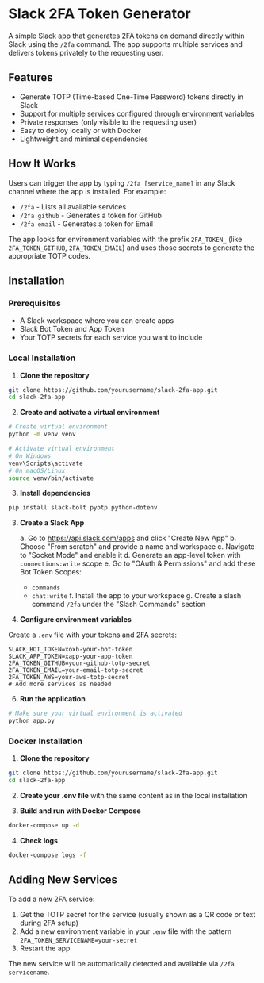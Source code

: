 # Slack 2FA Token Generator

A simple Slack app that generates 2FA tokens on demand directly within Slack using the `/2fa` command. The app supports multiple services and delivers tokens privately to the requesting user.

## Features

- Generate TOTP (Time-based One-Time Password) tokens directly in Slack
- Support for multiple services configured through environment variables
- Private responses (only visible to the requesting user)
- Easy to deploy locally or with Docker
- Lightweight and minimal dependencies

## How It Works

Users can trigger the app by typing `/2fa [service_name]` in any Slack channel where the app is installed. For example:

- `/2fa` - Lists all available services
- `/2fa github` - Generates a token for GitHub
- `/2fa email` - Generates a token for Email

The app looks for environment variables with the prefix `2FA_TOKEN_` (like `2FA_TOKEN_GITHUB`, `2FA_TOKEN_EMAIL`) and uses those secrets to generate the appropriate TOTP codes.

## Installation

### Prerequisites

- A Slack workspace where you can create apps
- Slack Bot Token and App Token
- Your TOTP secrets for each service you want to include

### Local Installation

1. **Clone the repository**

```bash
git clone https://github.com/yourusername/slack-2fa-app.git
cd slack-2fa-app
```

2. **Create and activate a virtual environment**

```bash
# Create virtual environment
python -m venv venv

# Activate virtual environment
# On Windows
venv\Scripts\activate
# On macOS/Linux
source venv/bin/activate
```

3. **Install dependencies**

```bash
pip install slack-bolt pyotp python-dotenv
```

3. **Create a Slack App**

   a. Go to https://api.slack.com/apps and click "Create New App"
   b. Choose "From scratch" and provide a name and workspace
   c. Navigate to "Socket Mode" and enable it
   d. Generate an app-level token with `connections:write` scope
   e. Go to "OAuth & Permissions" and add these Bot Token Scopes:
      - `commands`
      - `chat:write`
   f. Install the app to your workspace
   g. Create a slash command `/2fa` under the "Slash Commands" section

4. **Configure environment variables**

Create a `.env` file with your tokens and 2FA secrets:

```
SLACK_BOT_TOKEN=xoxb-your-bot-token
SLACK_APP_TOKEN=xapp-your-app-token
2FA_TOKEN_GITHUB=your-github-totp-secret
2FA_TOKEN_EMAIL=your-email-totp-secret
2FA_TOKEN_AWS=your-aws-totp-secret
# Add more services as needed
```

6. **Run the application**

```bash
# Make sure your virtual environment is activated
python app.py
```

### Docker Installation

1. **Clone the repository**

```bash
git clone https://github.com/yourusername/slack-2fa-app.git
cd slack-2fa-app
```

2. **Create your .env file** with the same content as in the local installation

3. **Build and run with Docker Compose**

```bash
docker-compose up -d
```

4. **Check logs**

```bash
docker-compose logs -f
```

## Adding New Services

To add a new 2FA service:

1. Get the TOTP secret for the service (usually shown as a QR code or text during 2FA setup)
2. Add a new environment variable in your `.env` file with the pattern `2FA_TOKEN_SERVICENAME=your-secret`
3. Restart the app

The new service will be automatically detected and available via `/2fa servicename`.
